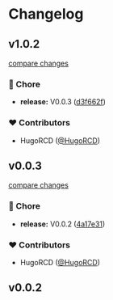 # Changelog


## v1.0.2

[compare changes](https://github.com/mockline/utils/compare/v0.0.3...v1.0.2)

### 🏡 Chore

- **release:** V0.0.3 ([d3f662f](https://github.com/mockline/utils/commit/d3f662f))

### ❤️ Contributors

- HugoRCD ([@HugoRCD](http://github.com/HugoRCD))

## v0.0.3

[compare changes](https://github.com/mockline/utils/compare/v0.0.2...v0.0.3)

### 🏡 Chore

- **release:** V0.0.2 ([4a17e31](https://github.com/mockline/utils/commit/4a17e31))

### ❤️ Contributors

- HugoRCD ([@HugoRCD](http://github.com/HugoRCD))

## v0.0.2

